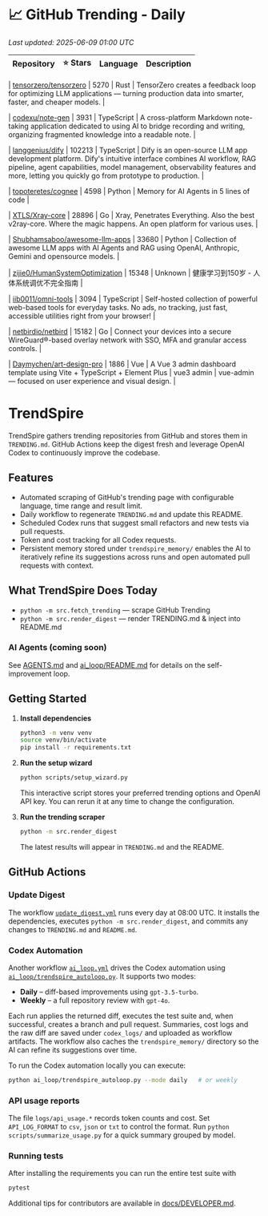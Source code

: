 <!-- TRENDING_START -->
# 📈 GitHub Trending - Daily

_Last updated: 2025-06-09 01:00 UTC_

| Repository | ⭐ Stars | Language | Description |
|------------|--------:|----------|-------------|

| [tensorzero/tensorzero](https://github.com/tensorzero/tensorzero) | 5270 | Rust | TensorZero creates a feedback loop for optimizing LLM applications — turning production data into smarter, faster, and cheaper models. |

| [codexu/note-gen](https://github.com/codexu/note-gen) | 3931 | TypeScript | A cross-platform Markdown note-taking application dedicated to using AI to bridge recording and writing, organizing fragmented knowledge into a readable note. |

| [langgenius/dify](https://github.com/langgenius/dify) | 102213 | TypeScript | Dify is an open-source LLM app development platform. Dify's intuitive interface combines AI workflow, RAG pipeline, agent capabilities, model management, observability features and more, letting you quickly go from prototype to production. |

| [topoteretes/cognee](https://github.com/topoteretes/cognee) | 4598 | Python | Memory for AI Agents in 5 lines of code |

| [XTLS/Xray-core](https://github.com/XTLS/Xray-core) | 28896 | Go | Xray, Penetrates Everything. Also the best v2ray-core. Where the magic happens. An open platform for various uses. |

| [Shubhamsaboo/awesome-llm-apps](https://github.com/Shubhamsaboo/awesome-llm-apps) | 33680 | Python | Collection of awesome LLM apps with AI Agents and RAG using OpenAI, Anthropic, Gemini and opensource models. |

| [zijie0/HumanSystemOptimization](https://github.com/zijie0/HumanSystemOptimization) | 15348 | Unknown | 健康学习到150岁 - 人体系统调优不完全指南 |

| [iib0011/omni-tools](https://github.com/iib0011/omni-tools) | 3094 | TypeScript | Self-hosted collection of powerful web-based tools for everyday tasks. No ads, no tracking, just fast, accessible utilities right from your browser! |

| [netbirdio/netbird](https://github.com/netbirdio/netbird) | 15182 | Go | Connect your devices into a secure WireGuard®-based overlay network with SSO, MFA and granular access controls. |

| [Daymychen/art-design-pro](https://github.com/Daymychen/art-design-pro) | 1886 | Vue | A Vue 3 admin dashboard template using Vite + TypeScript + Element Plus | vue3 admin | vue-admin — focused on user experience and visual design. |
<!-- TRENDING_END -->

# TrendSpire

TrendSpire gathers trending repositories from GitHub and stores them in `TRENDING.md`. GitHub Actions keep the digest fresh and leverage OpenAI Codex to continuously improve the codebase.

## Features

- Automated scraping of GitHub's trending page with configurable language, time range and result limit.
- Daily workflow to regenerate `TRENDING.md` and update this README.
- Scheduled Codex runs that suggest small refactors and new tests via pull requests.
- Token and cost tracking for all Codex requests.
- Persistent memory stored under `trendspire_memory/` enables the AI to
  iteratively refine its suggestions across runs and open automated pull
  requests with context.

## What TrendSpire Does Today

- `python -m src.fetch_trending` — scrape GitHub Trending
- `python -m src.render_digest` — render TRENDING.md & inject into README.md

### AI Agents (coming soon)
See [AGENTS.md](./AGENTS.md) and [ai_loop/README.md](./ai_loop/README.md) for details on the self-improvement loop.

## Getting Started

1. **Install dependencies**
   ```bash
   python3 -m venv venv
   source venv/bin/activate
   pip install -r requirements.txt
   ```

2. **Run the setup wizard**
   ```bash
   python scripts/setup_wizard.py
   ```
   This interactive script stores your preferred trending options and OpenAI API key.
   You can rerun it at any time to change the configuration.

3. **Run the trending scraper**
   ```bash
   python -m src.render_digest
   ```
   The latest results will appear in `TRENDING.md` and the README.


## GitHub Actions

### Update Digest

The workflow [`update_digest.yml`](.github/workflows/update_digest.yml) runs every day at 08:00 UTC. It installs the dependencies, executes `python -m src.render_digest`, and commits any changes to `TRENDING.md` and `README.md`.

### Codex Automation

Another workflow [`ai_loop.yml`](.github/workflows/ai_loop.yml) drives the Codex automation using [`ai_loop/trendspire_autoloop.py`](ai_loop/trendspire_autoloop.py). It supports two modes:

- **Daily** – diff-based improvements using `gpt-3.5-turbo`.
- **Weekly** – a full repository review with `gpt-4o`.

Each run applies the returned diff, executes the test suite and, when successful, creates a branch and pull request. Summaries, cost logs and the raw diff are saved under `codex_logs/` and uploaded as workflow artifacts. The workflow also caches the `trendspire_memory/` directory so the AI can refine its suggestions over time.

To run the Codex automation locally you can execute:

```bash
python ai_loop/trendspire_autoloop.py --mode daily   # or weekly
```

### API usage reports

The file `logs/api_usage.*` records token counts and cost. Set `API_LOG_FORMAT`
to `csv`, `json` or `txt` to control the format. Run `python
scripts/summarize_usage.py` for a quick summary grouped by model.

### Running tests

After installing the requirements you can run the entire test suite with

```bash
pytest
```

Additional tips for contributors are available in
[docs/DEVELOPER.md](docs/DEVELOPER.md).
